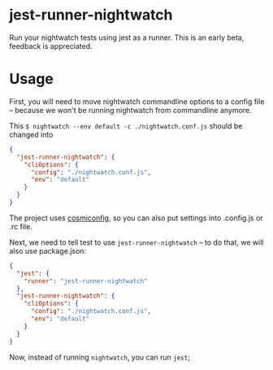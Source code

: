 # jest-runner-nightwatch

Run your nightwatch tests using jest as a runner. This is an early beta, feedback is appreciated.

# Usage
First, you will need to move nightwatch commandline options to a config file – 
because we won't be running nightwatch from commandline anymore.

This `$ nightwatch --env default -c ./nightwatch.conf.js` should be changed into
```json
{
  "jest-runner-nightwatch": {
    "cliOptions": {
      "config": "./nightwatch.conf.js",
      "env": "default"
    }
  }
}
```
The project uses [cosmiconfig](https://github.com/davidtheclark/cosmiconfig), so you can also put settings 
into .config.js or .rc file.

Next, we need to tell test to use `jest-runner-nightwatch` – to do that, we will also use package.json:

```json
{
  "jest": {
    "runner": "jest-runner-nightwatch"
  },
  "jest-runner-nightwatch": {
    "cliOptions": {
      "config": "./nightwatch.conf.js",
      "env": "default"
    }
  }
}
```
Now, instead of running `nightwatch`, you can run `jest`;

